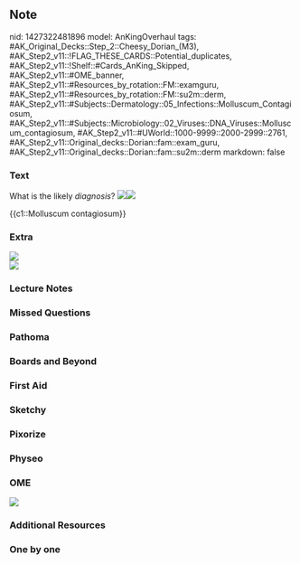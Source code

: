 ## Note
nid: 1427322481896
model: AnKingOverhaul
tags: #AK_Original_Decks::Step_2::Cheesy_Dorian_(M3), #AK_Step2_v11::!FLAG_THESE_CARDS::Potential_duplicates, #AK_Step2_v11::!Shelf::#Cards_AnKing_Skipped, #AK_Step2_v11::#OME_banner, #AK_Step2_v11::#Resources_by_rotation::FM::examguru, #AK_Step2_v11::#Resources_by_rotation::FM::su2m::derm, #AK_Step2_v11::#Subjects::Dermatology::05_Infections::Molluscum_Contagiosum, #AK_Step2_v11::#Subjects::Microbiology::02_Viruses::DNA_Viruses::Molluscum_contagiosum, #AK_Step2_v11::#UWorld::1000-9999::2000-2999::2761, #AK_Step2_v11::Original_decks::Dorian::fam::exam_guru, #AK_Step2_v11::Original_decks::Dorian::fam::su2m::derm
markdown: false

### Text
What is the likely <i style="">diagnosis</i>? <img src=
"paste-8315056685352.jpg"><img src="paste-8327941587179.jpg">
<div>
  {{c1::Molluscum contagiosum}}
</div>

### Extra
<div>
  <div><img src="paste-673231828680705.jpg"></div>
  <div><img src="paste-15135464751614.jpg"></div>
</div>

### Lecture Notes


### Missed Questions


### Pathoma


### Boards and Beyond


### First Aid


### Sketchy


### Pixorize


### Physeo


### OME
<div class="ome-widget">
  <a href="https://onlinemeded.org?ref=anki"><img src=
  "_OME_AnkiFlashcards_General_3.png"></a>
</div>

### Additional Resources


### One by one

